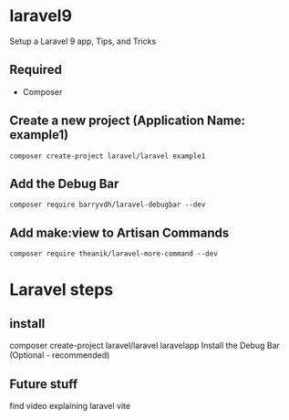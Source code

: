 # laravel9
Setup a Laravel 9 app, Tips, and Tricks

## Required 
* Composer
## Create a new project (Application Name: example1)
```
composer create-project laravel/laravel example1
```
## Add the Debug Bar
```
composer require barryvdh/laravel-debugbar --dev
```
## Add **make:view** to Artisan Commands

```
composer require theanik/laravel-more-command --dev
```

# Laravel steps

## install
composer create-project laravel/laravel laravelapp
Install the Debug Bar (Optional - recommended)

## Future stuff
find video explaining laravel vite








